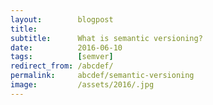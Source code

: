 ```yaml
---
layout:        blogpost
title:         
subtitle:      What is semantic versioning?
date:          2016-06-10
tags:          [semver]
redirect_from: /abcdef/
permalink:     abcdef/semantic-versioning
image:         /assets/2016/.jpg
---
```


